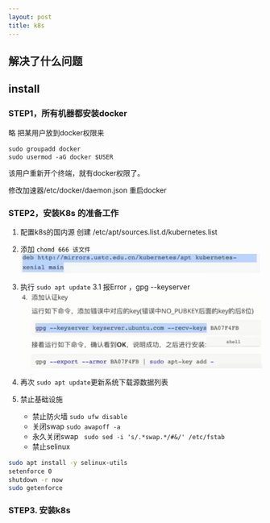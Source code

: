 ```yaml
---
layout: post
title: k8s 
---
```


## 解决了什么问题

## install

### STEP1，所有机器都安装docker
略
把某用户放到docker权限来
```
sudo groupadd docker
sudo usermod -aG docker $USER
```
该用户重新开个终端，就有docker权限了。

修改加速器/etc/docker/daemon.json
重启docker

### STEP2，安装K8s 的准备工作
1. 配置k8s的国内源
   创建 /etc/apt/sources.list.d/kubernetes.list
2. 添加 `chomd 666 该文件`
    ![](/images/2020-06-26-13-46-33.png)
3. 执行 `sudo apt update`
   3.1 报Error ，gpg --keyserver 
    ![](/images/2020-06-26-13-48-41.png)

4. 再次 `sudo apt update`更新系统下载源数据列表
5. 禁止基础设施
   + 禁止防火墙 `sudo ufw disable`
   + 关闭swap `sudo awapoff -a` 
   + 永久关闭swap ` sudo sed -i 's/.*swap.*/#&/' /etc/fstab`
   + 禁止selinux
  ```bash
  sudo apt install -y selinux-utils
  setenforce 0
  shutdown -r now
  sudo getenforce
  ```
### STEP3. 安装k8s

